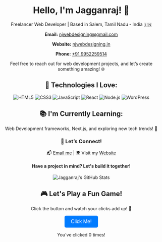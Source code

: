 <div align="center">
  <h1>Hello, I'm Jagganraj! 👋</h1>
  <p>Freelancer Web Developer | Based in Salem, Tamil Nadu - India 🇮🇳</p>
  <p><strong>Email:</strong> <a href="mailto:njwebdesigning@gmail.com">njwebdesigning@gmail.com</a></p>
  <p><strong>Website:</strong> <a href="https://njwebdesigning.in" target="_blank">njwebdesigning.in</a></p>
  <p><strong>Phone:</strong> <a href="tel:+919952259514">+91 9952259514</a></p>
  <p>Feel free to reach out for web development projects, and let’s create something amazing! 🌐</p>

  <h2>🚀 Technologies I Love:</h2>
  <p>
    <img src="https://img.shields.io/badge/HTML5-E34F26?style=for-the-badge&logo=html5&logoColor=white" alt="HTML5">
    <img src="https://img.shields.io/badge/CSS3-1572B6?style=for-the-badge&logo=css3&logoColor=white" alt="CSS3">
    <img src="https://img.shields.io/badge/JavaScript-F7DF1E?style=for-the-badge&logo=javascript&logoColor=black" alt="JavaScript">
    <img src="https://img.shields.io/badge/React-61DAFB?style=for-the-badge&logo=react&logoColor=black" alt="React">
    <img src="https://img.shields.io/badge/Node.js-339933?style=for-the-badge&logo=node.js&logoColor=white" alt="Node.js">
    <img src="https://img.shields.io/badge/WordPress-21759B?style=for-the-badge&logo=wordpress&logoColor=white" alt="WordPress">
  </p>

  <h2>📚 I'm Currently Learning:</h2>
  <p>Web Development frameworks, Next.js, and exploring new tech trends! 🚀</p>

  <h3>💬 Let’s Connect!</h3>
  <p>📬 <a href="mailto:njwebdesigning@gmail.com">Email me</a> | 🌍 Visit my <a href="https://njwebdesigning.in" target="_blank">Website</a></p>

  <h4>Have a project in mind? Let's build it together!</h4>
  
  <p><img src="https://github-readme-stats.vercel.app/api?username=JAGGANRAJ27&show_icons=true&hide_title=true&count_private=true&hide=prs&theme=radical" alt="Jagganraj's GitHub Stats"></p>

  <!-- Interactive Game Section -->
  <h2>🎮 Let's Play a Fun Game!</h2>
  <p>Click the button and watch your clicks add up! 🤩</p>

  <button id="clickButton" style="padding: 10px 20px; font-size: 16px; background-color: #007bff; color: white; border: none; border-radius: 5px; cursor: pointer;">
    Click Me!
  </button>

  <p>You've clicked <span id="clickCount">0</span> times!</p>

  <script>
    let clickCounter = 0;
    const button = document.getElementById('clickButton');
    const countDisplay = document.getElementById('clickCount');

    button.addEventListener('click', () => {
      clickCounter++;
      countDisplay.textContent = clickCounter;
    });
  </script>
</div>
